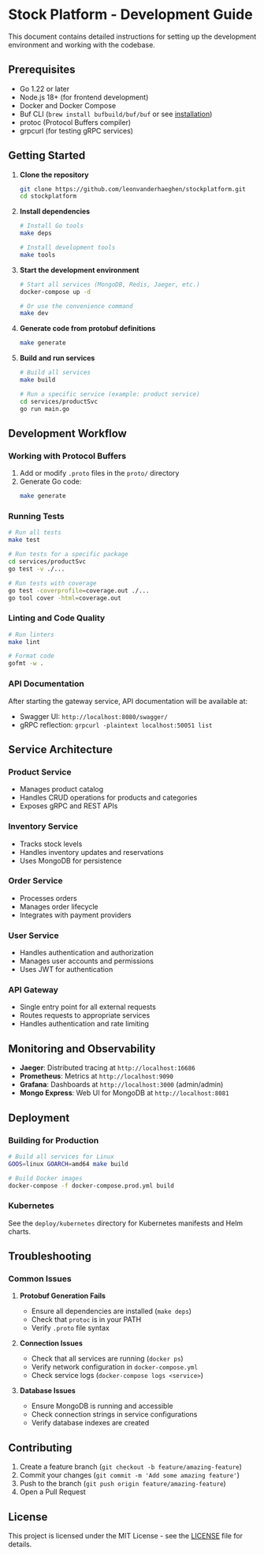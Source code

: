 # Stock Platform - Development Guide

This document contains detailed instructions for setting up the development environment and working with the codebase.

## Prerequisites

- Go 1.22 or later
- Node.js 18+ (for frontend development)
- Docker and Docker Compose
- Buf CLI (`brew install bufbuild/buf/buf` or see [installation](https://docs.buf.build/installation))
- protoc (Protocol Buffers compiler)
- grpcurl (for testing gRPC services)

## Getting Started

1. **Clone the repository**
   ```bash
   git clone https://github.com/leonvanderhaeghen/stockplatform.git
   cd stockplatform
   ```

2. **Install dependencies**
   ```bash
   # Install Go tools
   make deps
   
   # Install development tools
   make tools
   ```

3. **Start the development environment**
   ```bash
   # Start all services (MongoDB, Redis, Jaeger, etc.)
   docker-compose up -d
   
   # Or use the convenience command
   make dev
   ```

4. **Generate code from protobuf definitions**
   ```bash
   make generate
   ```

5. **Build and run services**
   ```bash
   # Build all services
   make build
   
   # Run a specific service (example: product service)
   cd services/productSvc
   go run main.go
   ```

## Development Workflow

### Working with Protocol Buffers

1. Add or modify `.proto` files in the `proto/` directory
2. Generate Go code:
   ```bash
   make generate
   ```

### Running Tests

```bash
# Run all tests
make test

# Run tests for a specific package
cd services/productSvc
go test -v ./...

# Run tests with coverage
go test -coverprofile=coverage.out ./...
go tool cover -html=coverage.out
```

### Linting and Code Quality

```bash
# Run linters
make lint

# Format code
gofmt -w .
```

### API Documentation

After starting the gateway service, API documentation will be available at:
- Swagger UI: `http://localhost:8080/swagger/`
- gRPC reflection: `grpcurl -plaintext localhost:50051 list`

## Service Architecture

### Product Service
- Manages product catalog
- Handles CRUD operations for products and categories
- Exposes gRPC and REST APIs

### Inventory Service
- Tracks stock levels
- Handles inventory updates and reservations
- Uses MongoDB for persistence

### Order Service
- Processes orders
- Manages order lifecycle
- Integrates with payment providers

### User Service
- Handles authentication and authorization
- Manages user accounts and permissions
- Uses JWT for authentication

### API Gateway
- Single entry point for all external requests
- Routes requests to appropriate services
- Handles authentication and rate limiting

## Monitoring and Observability

- **Jaeger**: Distributed tracing at `http://localhost:16686`
- **Prometheus**: Metrics at `http://localhost:9090`
- **Grafana**: Dashboards at `http://localhost:3000` (admin/admin)
- **Mongo Express**: Web UI for MongoDB at `http://localhost:8081`

## Deployment

### Building for Production

```bash
# Build all services for Linux
GOOS=linux GOARCH=amd64 make build

# Build Docker images
docker-compose -f docker-compose.prod.yml build
```

### Kubernetes

See the `deploy/kubernetes` directory for Kubernetes manifests and Helm charts.

## Troubleshooting

### Common Issues

1. **Protobuf Generation Fails**
   - Ensure all dependencies are installed (`make deps`)
   - Check that `protoc` is in your PATH
   - Verify `.proto` file syntax

2. **Connection Issues**
   - Check that all services are running (`docker ps`)
   - Verify network configuration in `docker-compose.yml`
   - Check service logs (`docker-compose logs <service>`)

3. **Database Issues**
   - Ensure MongoDB is running and accessible
   - Check connection strings in service configurations
   - Verify database indexes are created

## Contributing

1. Create a feature branch (`git checkout -b feature/amazing-feature`)
2. Commit your changes (`git commit -m 'Add some amazing feature'`)
3. Push to the branch (`git push origin feature/amazing-feature`)
4. Open a Pull Request

## License

This project is licensed under the MIT License - see the [LICENSE](LICENSE) file for details.

